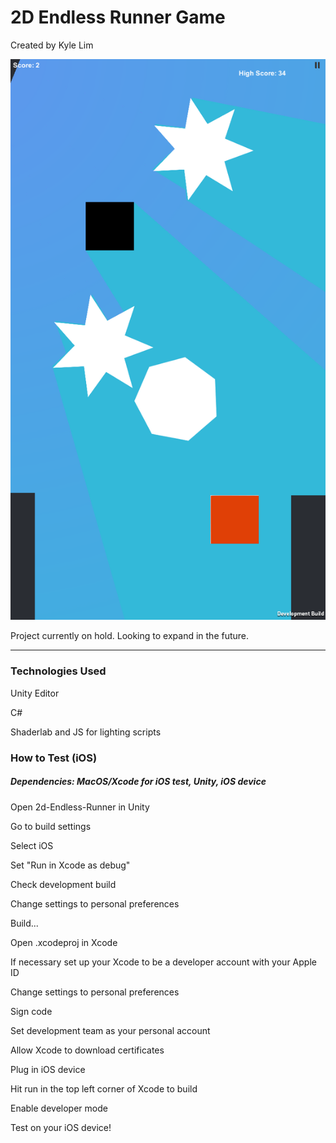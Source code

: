 # 2D Endless Runner Game

Created by Kyle Lim

![Screenshot](https://raw.githubusercontent.com/kyle8998/2D-Endless-Runner/master/img/screenshot.PNG)

Project currently on hold. Looking to expand in the future.

---

### Technologies Used

Unity Editor

C#

Shaderlab and JS for lighting scripts

### How to Test (iOS)

##### Dependencies: MacOS/Xcode for iOS test, Unity, iOS device

Open 2d-Endless-Runner in Unity

Go to build settings

Select iOS

Set "Run in Xcode as debug"

Check development build

Change settings to personal preferences

Build...

Open .xcodeproj in Xcode

If necessary set up your Xcode to be a developer account with your Apple ID

Change settings to personal preferences

Sign code

Set development team as your personal account

Allow Xcode to download certificates

Plug in iOS device

Hit run in the top left corner of Xcode to build

Enable developer mode

Test on your iOS device!
